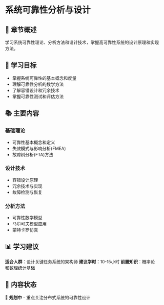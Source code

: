 # 系统可靠性分析与设计

## 📖 章节概述

学习系统可靠性理论、分析方法和设计技术，掌握高可靠性系统的设计原理和实现方法。

## 🎯 学习目标

- 掌握系统可靠性的基本概念和度量
- 理解可靠性分析的数学方法
- 了解容错设计和冗余技术
- 掌握可靠性测试和评估方法

## 📚 主要内容

### 基础理论
- 可靠性基本概念和定义
- 失效模式与影响分析(FMEA)
- 故障树分析(FTA)方法

### 设计技术
- 容错设计原理
- 冗余技术与实现
- 故障检测与恢复

### 分析方法
- 可靠性数学模型
- 马尔可夫模型应用
- 蒙特卡罗仿真

## 📊 学习建议

**适合人群**：设计关键任务系统的架构师
**建议学时**：10-15小时
**前置知识**：概率论和数理统计基础

## 🔄 内容状态

📝 **规划中** - 重点关注分布式系统的可靠性设计
